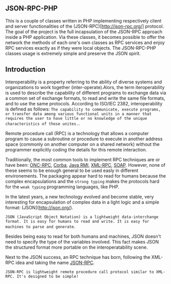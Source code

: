 JSON-RPC-PHP
-------------------------

This is a couple of classes written in PHP implementing respectively client and server functionalities of the (JSON-RPC)[http://json-rpc.org/] protocol.
The goal of the project is the full incapsulation of the JSON-RPC approach inside a PHP application. Via these classes, it becomes possible to offer the network the methods of each one's own classes as RPC services and enjoy RPC services exactly as if they were local objects.
The JSON-RPC-PHP classes usage is extremely simple and preserve the JSON spirit.

## Introduction

Interoperability is a property referring to the ability of diverse systems and organizations to work together (inter-operate).Alors, the term
iteroperability is used to describe the capability of different programs to exchange data via a common set of exchange formats, to
read and write the same file formats, and  to use the same protocols. According to ISO/IEC 2382, interoperability is defined as follows: 
``The capability to communicate, execute programs, or transfer data among various functional units in a manner that requires the user to have little or no knowledge of the unique characteristics of those unites.``.

Remote procedure call (RPC) is a technology that allows a computer program to cause a subroutine or procedure to execute in 
another address space (commonly on another computer on a shared network) without the programmer explicitly coding the details
for this remote interaction.

Traditionally, the most common tools to implement RPC techniques are or have been: [ONC-RPC](http://en.wikipedia.org/wiki/ONC_RPC), [Corba](http://en.wikipedia.org/wiki/CORBA), [Java RMI](http://en.wikipedia.org/wiki/Java_Remote_Method_Invocation), [XML-RPC](http://en.wikipedia.org/wiki/XML-RPC), [SOAP](http://en.wikipedia.org/wiki/SOAP).
However, none of these seems to be enough general to be used easly in different environements. The packaging appear hard to read for humans because the complex
encapsulations and the ``strong typing`` makes the protocols hard for the ``weak typing`` programming languages, like PHP.

In the latest years, a new technology evolved and become stable, very interesting for encapsulation of complex data in a light logic and a simple format: (JSON](http://json.org/).

``JSON (JavaScript Object Notation) is a lightweight data-interchange format. It is easy for humans to read and write. It is easy for machines to parse and generate``.

Besides being easy to read for both humans and machines, JSON doesn't need to specify the type of the variables involved. This fact makes JSON the structured format more portable on the interoperatability scene.

Next to the JSON success, an RPC technique has born, following the XML-RPC idea and taking the name [JSON-RPC](http://json-rpc.org/).

``JSON-RPC is lightweight remote procedure call protocol similar to XML-RPC. It's designed to be simple! ``

